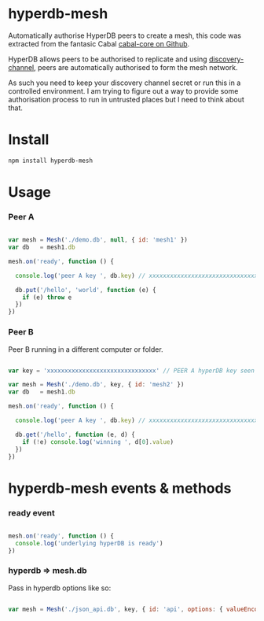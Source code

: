 # hyperdb-mesh

Automatically authorise HyperDB peers to create a mesh, this code was extracted from
 the fantasic Cabal [cabal-core on Github](https://github.com/cabal-club/cabal-core).

HyperDB allows peers to be authorised to replicate and using [discovery-channel](https://www.npmjs.com/package/discovery-swarm), peers are automatically authorised to form the mesh network.

As such you need to keep your discovery channel secret or run this in a controlled environment.
 I am trying to figure out a way to provide some authorisation process to run in untrusted
 places but I need to think about that.

# Install

```sh
npm install hyperdb-mesh
```

# Usage

### Peer A

```js

var mesh = Mesh('./demo.db', null, { id: 'mesh1' })
var db   = mesh1.db

mesh.on('ready', function () {

  console.log('peer A key ', db.key) // xxxxxxxxxxxxxxxxxxxxxxxxxxxxxxx

  db.put('/hello', 'world', function (e) {
    if (e) throw e
  })
})

```

### Peer B

Peer B running in a different computer or folder.

```js

var key = 'xxxxxxxxxxxxxxxxxxxxxxxxxxxxxxx' // PEER A hyperDB key seen above

var mesh = Mesh('./demo.db', key, { id: 'mesh2' })
var db   = mesh1.db

mesh.on('ready', function () {

  console.log('peer A key ', db.key) // xxxxxxxxxxxxxxxxxxxxxxxxxxxxxxx

  db.get('/hello', function (e, d) {
    if (!e) console.log('winning ', d[0].value)
  })
})

```

# hyperdb-mesh events & methods

### ready event

```js

mesh.on('ready', function () {
  console.log('underlying hyperDB is ready')
})

```

### hyperdb => mesh.db

Pass in hyperdb options like so:

```js

var mesh = Mesh('./json_api.db', key, { id: 'api', options: { valueEncoding: 'json' } })

```
